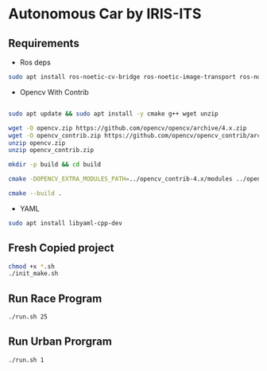 # Autonomous Car by IRIS-ITS

## Requirements

- Ros deps

```bash
sudo apt install ros-noetic-cv-bridge ros-noetic-image-transport ros-noetic-nav-msgs ros-noetic-sensor-msgs
```

- Opencv With Contrib

```bash

sudo apt update && sudo apt install -y cmake g++ wget unzip

wget -O opencv.zip https://github.com/opencv/opencv/archive/4.x.zip
wget -O opencv_contrib.zip https://github.com/opencv/opencv_contrib/archive/4.x.zip
unzip opencv.zip
unzip opencv_contrib.zip

mkdir -p build && cd build

cmake -DOPENCV_EXTRA_MODULES_PATH=../opencv_contrib-4.x/modules ../opencv-4.x

cmake --build .

```

- YAML

```bash
sudo apt install libyaml-cpp-dev
```

## Fresh Copied project

```bash
chmod +x *.sh
./init_make.sh
```

## Run Race Program

```bash
./run.sh 25
```

## Run Urban Prorgram

```bash
./run.sh 1
```
